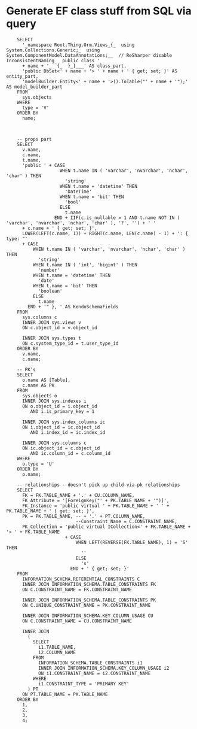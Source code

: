 # Generate EF class stuff from SQL via query

        SELECT
          '_namespace Root.Thing.Orm.Views_{_  using System.Collections.Generic;_  using System.ComponentModel.DataAnnotations;__  // ReSharper disable InconsistentNaming_  public class '
          + name + '_  {_  }_}___' AS class_part,
          'public DbSet<' + name + '> ' + name + ' { get; set; }' AS entity_part,
          'modelBuilder.Entity<' + name + '>().ToTable("' + name + '");' AS model_builder_part
        FROM
          sys.objects
        WHERE
          type = 'V'
        ORDER BY
          name;



        -- props part
        SELECT
          v.name,
          c.name,
          t.name,
          'public ' + CASE
                        WHEN t.name IN ( 'varchar', 'nvarchar', 'nchar', 'char' ) THEN
                          'string'
                        WHEN t.name = 'datetime' THEN
                          'DateTime'
                        WHEN t.name = 'bit' THEN
                          'bool'
                        ELSE
                          t.name
                      END + IIF(c.is_nullable = 1 AND t.name NOT IN ( 'varchar', 'nvarchar', 'nchar', 'char' ), '?', '') + ' '
          + c.name + ' { get; set; }',
          LOWER(LEFT(c.name, 1)) + RIGHT(c.name, LEN(c.name) - 1) + ': { type: "'
          + CASE
              WHEN t.name IN ( 'varchar', 'nvarchar', 'nchar', 'char' ) THEN
                'string'
              WHEN t.name IN ( 'int', 'bigint' ) THEN
                'number'
              WHEN t.name = 'datetime' THEN
                'date'
              WHEN t.name = 'bit' THEN
                'boolean'
              ELSE
                t.name
            END + '" }, ' AS KendoSchemaFields
        FROM
          sys.columns c
          INNER JOIN sys.views v
          ON c.object_id = v.object_id

          INNER JOIN sys.types t
          ON c.system_type_id = t.user_type_id
        ORDER BY
          v.name,
          c.name;

        -- PK’s
        SELECT
          o.name AS [Table],
          c.name AS PK
        FROM
          sys.objects o
          INNER JOIN sys.indexes i
          ON o.object_id = i.object_id
             AND i.is_primary_key = 1

          INNER JOIN sys.index_columns ic
          ON i.object_id = ic.object_id
             AND i.index_id = ic.index_id

          INNER JOIN sys.columns c
          ON ic.object_id = c.object_id
             AND ic.column_id = c.column_id
        WHERE
          o.type = 'U'
        ORDER BY
          o.name;

        -- relationships - doesn't pick up child-via-pk relationships
        SELECT
          FK = FK.TABLE_NAME + '.' + CU.COLUMN_NAME,
          FK_Attribute = '[ForeignKey("' + PK.TABLE_NAME + '")]',
          FK_Instance = 'public virtual ' + PK.TABLE_NAME + ' ' + PK.TABLE_NAME + ' { get; set; }',
          PK = PK.TABLE_NAME, -- + '.' + PT.COLUMN_NAME,
                              --Constraint_Name = C.CONSTRAINT_NAME,
          PK_Collection = 'public virtual ICollection<' + FK.TABLE_NAME + '> ' + FK.TABLE_NAME
                          + CASE
                              WHEN LEFT(REVERSE(FK.TABLE_NAME), 1) = 'S' THEN
                                ''
                              ELSE
                                's'
                            END + ' { get; set; }'
        FROM
          INFORMATION_SCHEMA.REFERENTIAL_CONSTRAINTS C
          INNER JOIN INFORMATION_SCHEMA.TABLE_CONSTRAINTS FK
          ON C.CONSTRAINT_NAME = FK.CONSTRAINT_NAME

          INNER JOIN INFORMATION_SCHEMA.TABLE_CONSTRAINTS PK
          ON C.UNIQUE_CONSTRAINT_NAME = PK.CONSTRAINT_NAME

          INNER JOIN INFORMATION_SCHEMA.KEY_COLUMN_USAGE CU
          ON C.CONSTRAINT_NAME = CU.CONSTRAINT_NAME

          INNER JOIN
            (
              SELECT
                i1.TABLE_NAME,
                i2.COLUMN_NAME
              FROM
                INFORMATION_SCHEMA.TABLE_CONSTRAINTS i1
                INNER JOIN INFORMATION_SCHEMA.KEY_COLUMN_USAGE i2
                ON i1.CONSTRAINT_NAME = i2.CONSTRAINT_NAME
              WHERE
                i1.CONSTRAINT_TYPE = 'PRIMARY KEY'
            ) PT
          ON PT.TABLE_NAME = PK.TABLE_NAME
        ORDER BY
          1,
          2,
          3,
          4;
